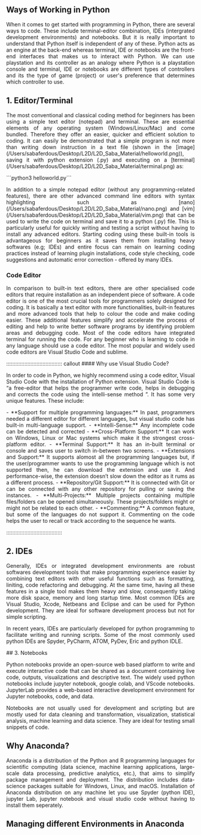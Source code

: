 ## Ways of Working in Python

<p style='text-align: justify;'> 
When it comes to get started with programming in Python, there are several ways to code. These include terminal-editor combination, IDEs (intergrated development environments) and notebooks. But it is really important to understand that Python itself is independent of any of these. Python acts as an engine at the back-end whereas terminal, IDE or notebooks are the front-end interfaces that makes us to interact with Python. We can use playstation and its controller as an analogy where Python is a playstation console and terminal, IDE or notebooks are different types of controllers and its the type of game (project) or user's preference that determines which controller to use.
</p>

## 1. Editor/Terminal

<p style='text-align: justify;'> 
The most conventional and classical coding method for beginners has been using a simple text editor (notepad) and terminal. These are essential elements of any operating system (Windows/Linux/Mac) and come bundled. Therefore they offer an easier, quicker and efficient solution to coding. It can easily be demonstrated that a simple program is not more than writing down instruction in a text file (shown in the [image](/Users/sabaferdous/Desktop/L2D/L2D_Saba_Material/helloworld.png)), saving it with python extension (.py) and executing on a [terminal](/Users/sabaferdous/Desktop/L2D/L2D_Saba_Material/terminal.png) as: 
</p>
```python3 helloworld.py```

<p style='text-align: justify;'>
In addition to a simple notepad editor (without any programming-related features), there are other advanced command line editors with syntax highlighting such as [nano](/Users/sabaferdous/Desktop/L2D/L2D_Saba_Material/nano.png) and [vim](/Users/sabaferdous/Desktop/L2D/L2D_Saba_Material/vim.png) that can be used to write the code on terminal and save it to a python (.py) file. This is particularly useful for quickly writing and testing a script without having to install any advanced editors. Starting coding using these built-in tools is advantageous for beginners as it saves them from installing heavy softwares (e.g; IDEs) and entire focus can remain on learning coding practices instead of learning plugin installations, code style checking, code suggestions and automatic error correction - offered by many IDEs.
</p>

### Code Editor
<p style='text-align: justify;'> 
In comparison to built-in text editors, there are other specialised code editors that require installation as an independent piece of software. A code editor is one of the most crucial tools for programmers solely designed for coding. It is basically a text editor with more functionalities, built-in features and more advanced tools that help to colour the code and make coding easier. These additional features simplify and accelerate the process of editing and help to write better software programs by identifying problem areas and debugging code. Most of the code editors have integrated terminal for running the code. For any beginner who is learning to code in any language should use a code editor. The most popular and widely used code editors are Visual Studio Code and sublime. 
</p>
::::::::::::::::::::::::::::::::::::: callout
#### Why use Visual Studio Code?
<p style='text-align: justify;'> 
In order to code in Python, we highly recommend using a code editor, Visual Studio Code with the installation of Python extension. Visual Studio Code is “a free-editor that helps the programmer write code, helps in debugging and corrects the code using the intelli-sense method ”. It has some very unique features. These include:
</p>

<p style='text-align: justify;'>
- **Support for multiple programming languages:** In past, programmers needed a different editor for different languages, but visual studio code has built-in multi-language support. 
- **Intelli-Sense:** Any incomplete code can be detected and corrected
- **Cross-Platform Support:** It can work on Windows, Linux or Mac systems which make it the strongest cross-platform editor.
- **Terminal Support:** It has an in-built terminal or console and saves user to switch in-between two screens. 
- **Extensions and Support:** It supports alomost all the programming languages but, if the user/programmer wants to use the programming language which is not supported then, he can download the extension and use it. And performance-wise, the extension doesn’t slow down the editor as it rums as a different process.
- **Repository/Git Support:** It is connected with Git or can be connected with any other repository for pulling or saving the instances.
- **Multi-Projects:** Multiple projects containing multiple files/folders can be opened simultaneously. These projects/folders might or might not be related to each other.
- **Commenting:** A common feature, but some of the languages do not support it. Commenting on the code helps the user to recall or track according to the sequence he wants.
</p>
::::::::::::::::::::::::::::::::::::: 

## 2. IDEs
<p style='text-align: justify;'> 
Generally, IDEs or integrated development environments are robust softwares development tools that make programming experience easier by combining text editors with other useful functions such as formatting, liniting, code refactoring and debugging. At the same time, having all these features in a single tool makes them heavy and slow, consequently taking more disk space, memory and long startup time. Most common IDEs are Visual Studio, Xcode, Netbeans and Eclipse and can be used for Python development. They are ideal for software development process but not for simple scripting.
</p>
<p style='text-align: justify;'>
In recent years, IDEs are particularly developed for python programming to facilitate writing and running scripts. Some of the most commonly used python IDEs are Spyder, PyCharm, ATOM, PyDev, Eric and python IDLE. 
</p>
## 3. Notebooks
<p style='text-align: justify;'> 
Python notebooks provide an open-source web based platform to write and execute interactive code that can be shared as a document containing live code, outputs, visualizations and descriptive text. The widely used python notebooks include jupyter notebook, google colab, and VScode notebooks. JupyterLab provides a web-based interactive development environment for Jupyter notebooks, code, and data.
</p>
<p style='text-align: justify;'>
Notebooks are not usually used for development and scripting but are mostly used for data cleaning and transformation, visualization, statistical analysis, machine learning and data science. They are ideal for testing small snippets of code. 
</p>


## Why Anaconda?
<p style='text-align: justify;'> 
Anaconda is a distribution of the Python and R programming languages for scientific computing (data science, machine learning applications, large-scale data processing, predictive analytics, etc.), that aims to simplify package management and deployment. The distribution includes data-science packages suitable for Windows, Linux, and macOS. Installation of Anaconda distribution on any machine let you use Spyder (python IDE), jupyter Lab, jupyter notebook and visual studio code without having to install them seperately.   
</p>

## Managing different Environments in Anaconda 
